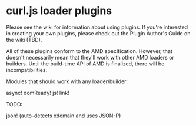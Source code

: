 curl.js loader plugins
===

Please see the wiki for information about using plugins.  If you're interested
in creating your own plugins, please check out the Plugin Author's Guide
on the wiki (TBD).

All of these plugins conform to the AMD specification.  However, that
doesn't necessarily mean that they'll work with other AMD loaders or
builders.  Until the build-time API of AMD is finalized, there will be
incompatibilities.

Modules that should work with any loader/builder:

async!
domReady!
js!
link!

TODO:

json! (auto-detects xdomain and uses JSON-P)
